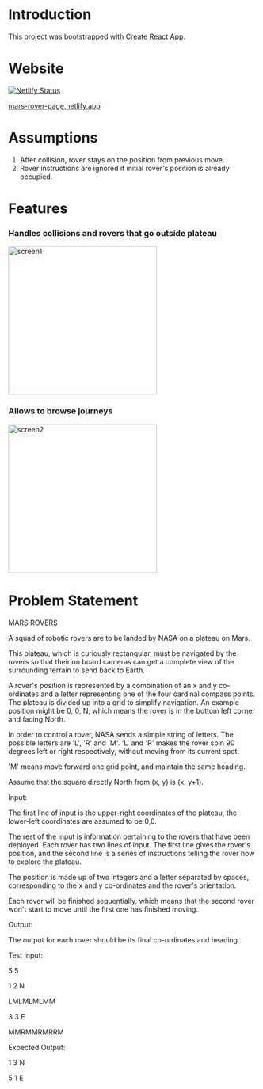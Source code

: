 # Introduction

This project was bootstrapped with [Create React App](https://github.com/facebook/create-react-app).

# Website

[![Netlify Status](https://api.netlify.com/api/v1/badges/45b1d77d-200d-4f8f-a8cf-7ebef14d18cd/deploy-status)](https://app.netlify.com/sites/mars-rover-page/deploys)

[mars-rover-page.netlify.app](https://mars-rover-page.netlify.app)

# Assumptions

1. After collision, rover stays on the position from previous move.
2. Rover instructions are ignored if initial rover's position is already occupied.

# Features

### Handles collisions and rovers that go outside plateau
<img src="https://i.ibb.co/6t98g3d/2020-04-24-14-25-24-Mars-Rover.png" alt="screen1" width="300"/>

### Allows to browse journeys  
<img src="https://i.ibb.co/b5nch2V/2020-04-24-14-24-05-Mars-Rover.png" alt="screen2" width="300"/>

# Problem Statement

MARS ROVERS

A squad of robotic rovers are to be landed by NASA on a plateau on Mars.

This plateau, which is curiously rectangular, must be navigated by the rovers so that their on board cameras can get a complete view of the surrounding terrain to send back to Earth.

A rover's position is represented by a combination of an x and y co-ordinates and a letter representing one of the four cardinal compass points. The plateau is divided up into a grid to simplify navigation. An example position might be 0, 0, N, which means the rover is in the bottom left corner and facing North.

In order to control a rover, NASA sends a simple string of letters. The possible letters are 'L', 'R' and 'M'. 'L' and 'R' makes the rover spin 90 degrees left or right respectively, without moving from its current spot.

'M' means move forward one grid point, and maintain the same heading.

Assume that the square directly North from (x, y) is (x, y+1).

Input:

The first line of input is the upper-right coordinates of the plateau, the lower-left coordinates are assumed to be 0,0.

The rest of the input is information pertaining to the rovers that have been deployed. Each rover has two lines of input. The first line gives the rover's position, and the second line is a series of instructions telling the rover how to explore the plateau.

The position is made up of two integers and a letter separated by spaces, corresponding to the x and y co-ordinates and the rover's orientation.

Each rover will be finished sequentially, which means that the second rover won't start to move until the first one has finished moving.

Output:

The output for each rover should be its final co-ordinates and heading.

Test Input:

5 5

1 2 N

LMLMLMLMM

3 3 E

MMRMMRMRRM

Expected Output:

1 3 N

5 1 E

